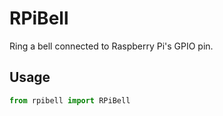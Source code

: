 # RPiBell

Ring a bell connected to Raspberry Pi's GPIO pin.

## Usage

```python
from rpibell import RPiBell